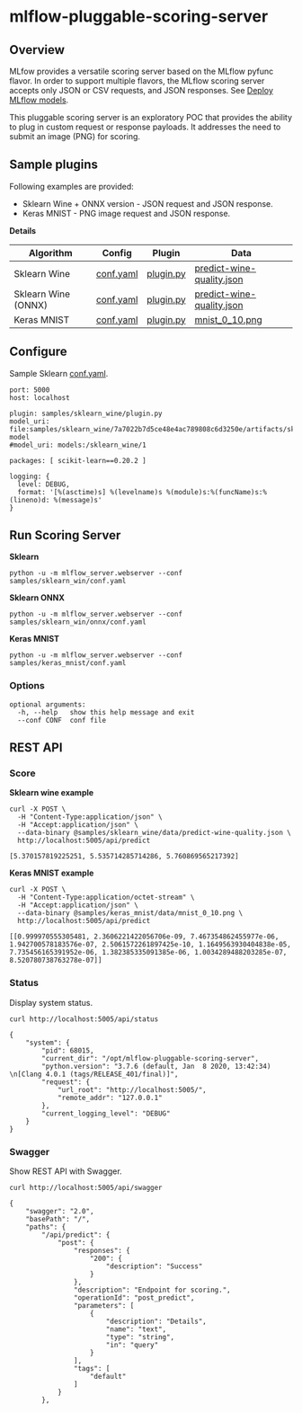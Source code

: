# mlflow-pluggable-scoring-server

## Overview

MLfow provides a versatile scoring server based on the MLflow pyfunc flavor. In order to support multiple flavors, the MLflow scoring server accepts only JSON or CSV requests, and JSON responses.  See [Deploy MLflow models](https://mlflow.org/docs/latest/models.html#deploy-mlflow-models).

This pluggable scoring server is an exploratory POC that provides the ability to plug in custom request or response payloads.
It addresses the need to submit an image (PNG) for scoring.

## Sample plugins

Following examples are provided:
* Sklearn Wine + ONNX version - JSON request and JSON response.
* Keras MNIST - PNG image request and JSON response.

**Details**

|Algorithm | Config | Plugin | Data |
|-----|----------|---------|---|
| Sklearn Wine | [conf.yaml](samples/sklearn_wine/conf.yaml) | [plugin.py](samples/sklearn_wine/plugin.py) | [predict-wine-quality.json](samples/sklearn_wine/data/predict-wine-quality.json) |
| Sklearn Wine (ONNX)| [conf.yaml](samples/sklearn_wine/onnx/conf.yaml) | [plugin.py](samples/sklearn_wine/onnx/plugin.py) | [predict-wine-quality.json](samples/sklearn_wine/data/predict-wine-quality.json) |
| Keras MNIST | [conf.yaml](samples/keras_mnist/conf.yaml) | [plugin.py](samples/keras_mnist/plugin.py) | [mnist_0_10.png](samples/keras_mnist/data/mnist_0_10.png) |

## Configure

Sample Sklearn [conf.yaml](samples/sklearn_wine/conf.yaml).
```
port: 5000
host: localhost

plugin: samples/sklearn_wine/plugin.py
model_uri: file:samples/sklearn_wine/7a7022b7d5ce48e4ac789808c6d3250e/artifacts/sklearn-model
#model_uri: models:/sklearn_wine/1

packages: [ scikit-learn==0.20.2 ]

logging: {
  level: DEBUG,
  format: '[%(asctime)s] %(levelname)s %(module)s:%(funcName)s:%(lineno)d: %(message)s'
}
```

## Run Scoring Server

**Sklearn**
```
python -u -m mlflow_server.webserver --conf samples/sklearn_win/conf.yaml
```

**Sklearn ONNX**
```
python -u -m mlflow_server.webserver --conf samples/sklearn_win/onnx/conf.yaml
```

**Keras MNIST**
```
python -u -m mlflow_server.webserver --conf samples/keras_mnist/conf.yaml
```

### Options
```
optional arguments:
  -h, --help   show this help message and exit
  --conf CONF  conf file
```


## REST API

### Score

**Sklearn wine example**
```
curl -X POST \
  -H "Content-Type:application/json" \
  -H "Accept:application/json" \
  --data-binary @samples/sklearn_wine/data/predict-wine-quality.json \
  http://localhost:5005/api/predict
```
```
[5.370157819225251, 5.535714285714286, 5.760869565217392]
```

**Keras MNIST example**
```
curl -X POST \
  -H "Content-Type:application/octet-stream" \
  -H "Accept:application/json" \
  --data-binary @samples/keras_mnist/data/mnist_0_10.png \
  http://localhost:5005/api/predict
```
```
[[0.999970555305481, 2.3606221422056706e-09, 7.467354862455977e-06, 1.942700578183576e-07, 2.5061572261897425e-10, 1.1649563930404838e-05, 7.735456165391952e-06, 1.382385335091385e-06, 1.0034289488203285e-07, 8.520780738763278e-07]]
```

### Status

Display system status.

```
curl http://localhost:5005/api/status
```
```
{
    "system": {
        "pid": 68015,
        "current_dir": "/opt/mlflow-pluggable-scoring-server",
        "python.version": "3.7.6 (default, Jan  8 2020, 13:42:34) \n[Clang 4.0.1 (tags/RELEASE_401/final)]",
        "request": {
            "url_root": "http://localhost:5005/",
            "remote_addr": "127.0.0.1"
        },
        "current_logging_level": "DEBUG"
    }
}
```

### Swagger

Show REST API with Swagger.

```
curl http://localhost:5005/api/swagger
```
```
{
    "swagger": "2.0",
    "basePath": "/",
    "paths": {
        "/api/predict": {
            "post": {
                "responses": {
                    "200": {
                        "description": "Success"
                    }
                },
                "description": "Endpoint for scoring.",
                "operationId": "post_predict",
                "parameters": [
                    {
                        "description": "Details",
                        "name": "text",
                        "type": "string",
                        "in": "query"
                    }
                ],
                "tags": [
                    "default"
                ]
            }
        },
```
